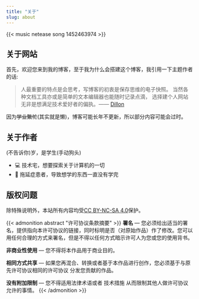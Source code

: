 ```yaml
---
title: "关于"
slug: about
---
```


<!-- {{< music netease song 22736708 >}} -->

{{< music netease song 1452463974 >}}

## 关于网站

首先，欢迎您来到我的博客，至于我为什么会搭建这个博客，我引用一下主题作者的话:

> 人最重要的特点是会思考，写博客的初衷是保存思维的电子快照。 当然各种文档工具亦或是简单的文本编辑器也能随时记录点滴， 选择建个人网站无非是想满足技术爱好者的偏执。—— [Dillon](https://dillonzq.com/)

因为~~学业繁忙~~(其实就是懒)，博客可能长年不更新，所以部分内容可能会过时。

## 关于作者

<span class="hiden">(不告诉你)</span>岁，是学生(手动狗头)

- 💻 技术宅，想要探索关于计算机的一切
- 🤪 拖延症患者，导致想学的东西一直没有学完

## 版权问题

除特殊说明外，本站所有内容均受[CC BY-NC-SA 4.0](https://creativecommons.org/licenses/by-nc-sa/4.0/deed.zh)保护。

{{< admonition abstract "许可协议条款摘要" >}}
**署名** — 您必须给出适当的署名，提供指向本许可协议的链接，同时标明是否（对原始作品）作了修改。您可以用任何合理的方式来署名，但是不得以任何方式暗示许可人为您或您的使用背书。

**非商业性使用** — 您不得将本作品用于商业目的。

**相同方式共享** — 如果您再混合、转换或者基于本作品进行创作，您必须基于与原先许可协议相同的许可协议 分发您贡献的作品。

**没有附加限制** — 您不得适用法律术语或者 技术措施 从而限制其他人做许可协议允许的事情。
{{< /admonition >}}
